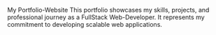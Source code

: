 My Portfolio-Website
This portfolio showcases my skills, projects, and professional journey as a FullStack Web-Developer. It represents my commitment to developing scalable web applications.